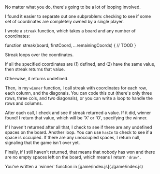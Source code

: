 No matter what you do, there's going to be a lot of looping involved.

I found it easier to separate out one subproblem: checking to see if
some set of coordinates are completely owned by a single player.

I wrote a `streak` function, which takes a board and any number of coordinates:

<tonic>
function streak(board, firstCoord, ...remainingCoords) {
  // TOOD
}
</tonic>

Streak loops over the coordinates.

If all the specified coordinates are (1) defined, and (2) have
the same value, then streak returns that value.

Otherwise, it returns undefined.

Then, in my `winner` function, I call streak with coordinates
for each row, each column, and the diagonals. You can code this out (there's only three rows, three cols, and two diagonals), or you can
write a loop to handle the rows and columns.

After each call, I check and see if streak returned a value. If it did,
winner found! I return that value, which will be 'X' or 'O', specifying the
winner.

If I haven't returned after all that, I check to see if there are any
undefined spaces on the board. Another loop. You can use `hasIn` to check
to see if a space is occupied. If there are any unoccupied spaces,
I return null, signaling that the game isn't over yet.

Finally, if I still haven't returned, that means that nobody has won and
there are no empty spaces left on the board, which means I return `'draw'`.

<guide>
You've written a `winner` function in [game/index.js](./game/index.js)
</guide>